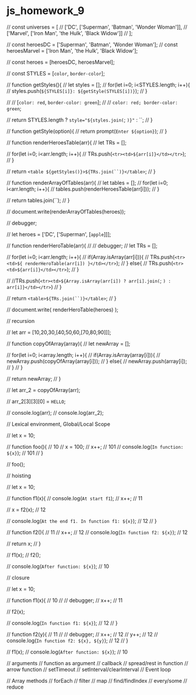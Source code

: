 # js_homework_9
// const universes = [
// 	['DC', ['Superman', 'Batman', 'Wonder Woman']],
// 	['Marvel', ['Iron Man', 'the Hulk', 'Black Widow']]
// ];

// const heroesDC = ['Superman', 'Batman', 'Wonder Woman'];
// const heroesMarvel = ['Iron Man', 'the Hulk', 'Black Widow'];

// const heroes = [heroesDC, heroesMarvel];

// const STYLES = [`color`, `border-color`];

// function getStyles(){
//     let styles = [];
//     for(let i=0; i<STYLES.length; i++){
//         styles.push(`${STYLES[i]}: ${getStyle(STYLES[i])}`);
//     }

//     // [`color: red`, `border-color: green`];
//     // `color: red; border-color: green`;

//     return STYLES.length ? `style="${styles.join(`; `)}"` : ``;
// }

// function getStyle(option){
//     return prompt(`Enter ${option}`);
// }

// function renderHeroesTable(arr){
//     let TRs = [];

//     for(let i=0; i<arr.length; i++){
//         TRs.push(`<tr><td>${arr[i]}</td></tr>`);
//     }
    
//     return `<table ${getStyles()}>${TRs.join(``)}</table>`;
// }

// function renderArrayOfTables(arr){
//     let tables = [];
//     for(let i=0; i<arr.length; i++){
//         tables.push(renderHeroesTable(arr[i]));
//     }

//     return tables.join(``);
// }

// document.write(renderArrayOfTables(heroes));

// debugger;

// let heroes = ['DC', ['Superman', [`apple`]]];

// function renderHeroTable(arr){
//     // debugger;
//     let TRs = [];

//     for(let i=0; i<arr.length; i++){
//         if(Array.isArray(arr[i])){
//             TRs.push(`<tr><td>${ renderHeroTable(arr[i]) }</td></tr>`);
//         } else{
//             TRs.push(`<tr><td>${arr[i]}</td></tr>`);
//         }

//         //TRs.push(`<tr><td>${Array.isArray(arr[i]) ? arr[i].join(`; `) : arr[i]}</td></tr>`)
//     }

//     return `<table>${TRs.join(``)}</table>`;
// }

// document.write( renderHeroTable(heroes) );

// recursion

// let arr = [10,20,30,[40,50,60,[70,80,90]]];

// function copyOfArray(array){
//     let newArray = [];

//     for(let i=0; i<array.length; i++){
//         if(Array.isArray(array[i])){
//             newArray.push(copyOfArray(array[i]));
//         } else{
//             newArray.push(array[i]);
//         }
//     }

//     return newArray;
// }

// let arr_2 = copyOfArray(arr);

// arr_2[3][3][0] = `HELLO`;

// console.log(arr);
// console.log(arr_2);

// Lexical environment, Global/Local Scope

// let x = 10;

// function foo(){ // 10
//     x = 100;
//     x++; // 101
//     console.log(`In function: ${x}`); // 101
// }

// foo();

// hoisting

// let x = 10;

// function f1(x){
//     console.log(`At start f1`);
//     x++; // 11

//     x = f2(x); // 12

//     console.log(`At the end f1. In function f1: ${x}`); // 12
// }

// function f2(){ // 11
//     x++; // 12
//     console.log(`In function f2: ${x}`); // 12

//     return x;
// }

// f1(x);
// f2();

// console.log(`After function: ${x}`); // 10

// closure

// let x = 10;

// function f1(x){ // 10
//     // debugger;
//     x++; // 11

//     f2(x);

//     console.log(`In function f1: ${x}`); // 12
// }

// function f2(y){ // 11
//     // debugger;
//     x++; // 12
//     y++; // 12
//     console.log(`In function f2: ${x}, ${y}`); // 12
// }

// f1(x);
// console.log(`After function: ${x}`); // 10

// arguments
// function as argument
// callback
// spread/rest in function
// arrow function
// setTimeout
// setInterval/clearInterval
// Event loop

// Array methods
// forEach
// filter
// map
// find/findIndex
// every/some
// reduce